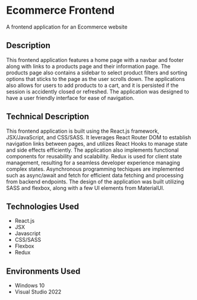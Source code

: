 # Ecommerce Frontend
A frontend application for an Ecommerce website

<h2>Description</h2>
This frontend application features a home page with a navbar and footer along with links to a products page and their information page. The products page also contains a sidebar to select
product filters and sorting options that sticks to the page as the user scrolls down. The applications also allows for users to add products to a cart, and it is persisted if the session 
is accidently closed or refreshed. The application was designed to have a user friendly interface for ease of navigation.

<h2>Technical Description</h2>
This frontend application is built using the React.js framework, JSX/JavaScript, and CSS/SASS. It leverages React Router DOM to establish navigation links between pages, and utilizes React Hooks to 
manage state and side effects efficiently. The application also implements functional components for reusability and scalability. Redux is used for client state management, resulting for a seamless developer
experience managing complex states. Asynchronous programming techiques are implemented such as async/await and fetch for efficient data fetching and processing from backend endpoints. The design
of the application was built utilizing SASS and flexbox, along with a few UI elements from MaterialUI. 

<h2>Technologies Used</h2>
<ul>
  <li>React.js</li>
  <li>JSX</li>
  <li>Javascript</li>
  <li>CSS/SASS</li>
  <li>Flexbox</li>
  <li>Redux</li>
</ul>

<h2>Environments Used</h2>
<ul>
  <li>Windows 10</li>
  <li>Visual Studio 2022</li>
</ul>
